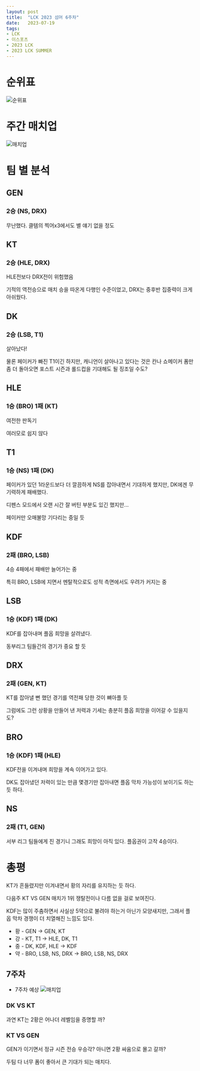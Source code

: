 ```yaml
---
layout: post
title:  "LCK 2023 섬머 6주차"
date:   2023-07-19
tags:
- LCK
- 이스포츠
- 2023 LCK
- 2023 LCK SUMMER
---
```



# 순위표

![순위표](../img/2023/lck/summer_week6.jpg)

# 주간 매치업

![매치업](../img/2023/lck/summer_week6_matchup.png)

# 팀 별 분석

## GEN

### 2승 (NS, DRX)

무난했다. 클템의 찍어x3에서도 별 얘기 없을 정도

## KT

### 2승 (HLE, DRX)

HLE전보다 DRX전이 위험했음

기적의 역전승으로 매치 승을 따온게 다행인 수준이었고, DRX는 중후반 집중력이 크게 아쉬웠다.

## DK

### 2승 (LSB, T1)

살아났다!

물론 페이커가 빠진 T1이긴 하지만, 캐니언이 살아나고 있다는 것은 칸나 쇼메이커 폼만 좀 더 돌아오면 포스트 시즌과 롤드컵을 기대해도 될 징조일 수도?

## HLE

### 1승 (BRO) 1패 (KT)

여전한 판독기

여러모로 쉽지 않다

## T1

### 1승 (NS) 1패 (DK)

페이커가 있던 1라운드보다 더 깔끔하게 NS를 잡아내면서 기대하게 했지만, DK에겐 무기력하게 패배했다.

디펜스 모드에서 오랜 시간 잘 버틴 부분도 있긴 했지만...

페이커만 오매불망 기다리는 중일 듯

## KDF

### 2패 (BRO, LSB)

4승 4패에서 패배만 늘어가는 중

특히 BRO, LSB에 지면서 멘탈적으로도 성적 측면에서도 우려가 커지는 중

## LSB

### 1승 (KDF) 1패 (DK)

KDF를 잡아내며 플옵 희망을 살려냈다.

동부리그 팀들간의 경기가 중요 할 듯

## DRX

### 2패 (GEN, KT)

KT를 잡아낼 뻔 했던 경기를 역전패 당한 것이 뼈아플 듯

그럼에도 그런 상황을 만들어 낸 저력과 기세는 충분히 플옵 희망을 이어갈 수 있을지도?

## BRO

### 1승 (KDF) 1패 (HLE)

KDF전을 이겨내며 희망을 계속 이어가고 있다.

DK도 잡아냈던 저력이 있는 만큼 몇경기만 잡아내면 플옵 막차 가능성이 보이기도 하는 듯 하다.

## NS

### 2패 (T1, GEN)

서부 리그 팀들에게 진 경기니 그래도 희망이 아직 있다. 플옵권이 고작 4승이다.


# 총평

KT가 흔들렸지만 이겨내면서 황의 자리를 유지하는 듯 하다.

다음주 KT VS GEN 매치가 1위 쟁탈전이나 다름 없을 걸로 보여진다.

KDF는 많이 주춤하면서 사실상 5약으로 불려야 하는거 아닌가 모양새지만, 그래서 플옵 막차 경쟁이 더 치열해진 느낌도 있다.

* 황 - GEN -> GEN, KT
* 강 - KT, T1 -> HLE, DK, T1
* 중 - DK, KDF, HLE -> KDF
* 약 - BRO, LSB, NS, DRX -> BRO, LSB, NS, DRX


## 7주차

* 7주차 예상
    ![매치업](../img/2023/lck/summer_week7_matchup.png)

### DK VS KT

과연 KT는 2황은 어나더 레벨임을 증명할 까?

### KT VS GEN

GEN가 이기면서 정규 시즌 전승 우승각? 아니면 2황 싸움으로 몰고 갈까?

두팀 다 너무 폼이 좋아서 큰 기대가 되는 매치다.